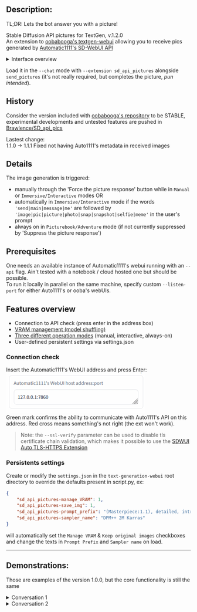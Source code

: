## Description:
TL;DR: Lets the bot answer you with a picture!  

Stable Diffusion API pictures for TextGen, v.1.2.0  
An extension to [oobabooga's textgen-webui](https://github.com/oobabooga/text-generation-webui) allowing you to receive pics generated by [Automatic1111's SD-WebUI API](https://github.com/AUTOMATIC1111/stable-diffusion-webui)

<details>
<summary>Interface overview</summary>

![Interface](https://raw.githubusercontent.com/Brawlence/SD_api_pics/main/illust/Interface.jpg)

</details>

Load it in the `--chat` mode with `--extension sd_api_pictures` alongside `send_pictures`
(it's not really required, but completes the picture, *pun intended*).  


## History

Consider the version included with [oobabooga's repository](https://github.com/oobabooga/text-generation-webui/tree/main/extensions/sd_api_pictures) to be STABLE, experimental developments and untested features are pushed in [Brawlence/SD_api_pics](https://github.com/Brawlence/SD_api_pics)

Lastest change:  
1.1.0 → 1.1.1 Fixed not having Auto1111's metadata in received images

## Details

The image generation is triggered:  
- manually through the 'Force the picture response' button while in `Manual` or `Immersive/Interactive` modes OR  
- automatically in `Immersive/Interactive` mode if the words `'send|main|message|me'` are followed by `'image|pic|picture|photo|snap|snapshot|selfie|meme'` in the user's prompt  
- always on in `Picturebook/Adventure` mode (if not currently suppressed by 'Suppress the picture response')  

## Prerequisites

One needs an available instance of Automatic1111's webui running with an `--api` flag. Ain't tested with a notebook / cloud hosted one but should be possible.   
To run it locally in parallel on the same machine, specify custom `--listen-port` for either Auto1111's or ooba's webUIs.  

## Features overview
- Connection to API check (press enter in the address box)  
- [VRAM management (model shuffling)](https://github.com/Brawlence/SD_api_pics/wiki/VRAM-management-feature)  
- [Three different operation modes](https://github.com/Brawlence/SD_api_pics/wiki/Modes-of-operation) (manual, interactive, always-on)  
- User-defined persistent settings via settings.json

### Connection check

Insert the Automatic1111's WebUI address and press Enter:  
![API-check](https://raw.githubusercontent.com/Brawlence/SD_api_pics/main/illust/API-check.gif)  
Green mark confirms the ability to communicate with Auto1111's API on this address. Red cross means something's not right (the ext won't work).

> Note: the `--ssl-verify` parameter can be used to disable tls certificate chain validation, which makes it possible to use the [SDWUI Auto TLS-HTTPS Extension](https://github.com/papuSpartan/stable-diffusion-webui-auto-tls-https)

### Persistents settings

Create or modify the `settings.json` in the `text-generation-webui` root directory to override the defaults
present in script.py, ex:

```json
{
    "sd_api_pictures-manage_VRAM": 1,
    "sd_api_pictures-save_img": 1,
    "sd_api_pictures-prompt_prefix": "(Masterpiece:1.1), detailed, intricate, colorful, (solo:1.1)",
    "sd_api_pictures-sampler_name": "DPM++ 2M Karras"
}
```

will automatically set the `Manage VRAM` & `Keep original images` checkboxes and change the texts in `Prompt Prefix` and `Sampler name` on load.

---

## Demonstrations:

Those are examples of the version 1.0.0, but the core functionality is still the same

<details>
<summary>Conversation 1</summary>

![EXA1](https://user-images.githubusercontent.com/42910943/224866564-939a3bcb-e7cf-4ac0-a33f-b3047b55054d.jpg)
![EXA2](https://user-images.githubusercontent.com/42910943/224866566-38394054-1320-45cf-9515-afa76d9d7745.jpg)
![EXA3](https://user-images.githubusercontent.com/42910943/224866568-10ea47b7-0bac-4269-9ec9-22c387a13b59.jpg)
![EXA4](https://user-images.githubusercontent.com/42910943/224866569-326121ad-1ea1-4874-9f6b-4bca7930a263.jpg)


</details>

<details>
<summary>Conversation 2</summary>

![Hist1](https://user-images.githubusercontent.com/42910943/224865517-c6966b58-bc4d-4353-aab9-6eb97778d7bf.jpg)
![Hist2](https://user-images.githubusercontent.com/42910943/224865527-b2fe7c2e-0da5-4c2e-b705-42e233b07084.jpg)
![Hist3](https://user-images.githubusercontent.com/42910943/224865535-a38d94e7-8975-4a46-a655-1ae1de41f85d.jpg)

</details>

